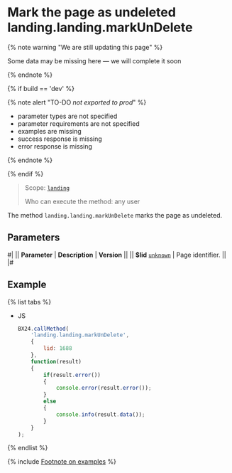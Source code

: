 # Mark the page as undeleted landing.landing.markUnDelete

{% note warning "We are still updating this page" %}

Some data may be missing here — we will complete it soon

{% endnote %}

{% if build == 'dev' %}

{% note alert "TO-DO _not exported to prod_" %}

- parameter types are not specified
- parameter requirements are not specified
- examples are missing
- success response is missing
- error response is missing

{% endnote %}

{% endif %}

> Scope: [`landing`](../../../scopes/permissions.md)
>
> Who can execute the method: any user

The method `landing.landing.markUnDelete` marks the page as undeleted.

## Parameters

#|
|| **Parameter** | **Description** | **Version** ||
|| **$lid**
[`unknown`](../../../data-types.md) | Page identifier. ||
|#

## Example

{% list tabs %}

- JS

    ```js
    BX24.callMethod(
        'landing.landing.markUnDelete',
        {
            lid: 1688
        },
        function(result)
        {
            if(result.error())
            {
                console.error(result.error());
            }
            else
            {
                console.info(result.data());
            }
        }
    );
    ```

{% endlist %}

{% include [Footnote on examples](../../../../_includes/examples.md) %}